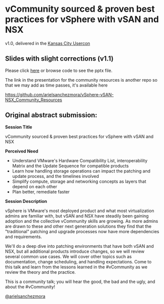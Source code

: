 # vCommunity sourced & proven best practices for vSphere with vSAN and NSX

v1.0, delivered in the [Kansas City Usercon](https://twitter.com/kmruddy/status/1143595627307290629)  

## Slides with slight corrections (v1.1)

Please click [here](https://github.com/arielsanchezmora/VMUG-Talks/blob/master/2019-06-25%20Kansas%20City/vCommunity%20sourced%20best%20practices%20for%20upgrading%20vSphere%20with%20vSAN%20and%20NSX.pptx?raw=true) or browse code to see the pptx file.

The link in the presentation for the community resources is another repo so that we may add as time passes, it's available here

https://github.com/arielsanchezmora/vSphere-vSAN-NSX_Community_Resources

## Original abstract submission:

**Session Title**  

vCommunity sourced & proven best practices for vSphere with vSAN and NSX

**Perceived Need**  

- Understand VMware's Hardware Compatibility List, interoperability Matrix and the Update Sequence for compatible products
- Learn how handling storage operations can impact the patching and update process, and the timelines involved
- Simplify compute, storage and networking concepts as layers that depend on each other
- Plan better, remediate faster


**Session Description**  

vSphere is VMware's most deployed product and what most virtualization admins are familiar with, but vSAN and NSX have steadily been gaining adoption and the collective vCommunity skills are growing. As more admins are drawn to these and other next generation solutions they find that the "traditional" patching and upgrade processes now have more dependencies and requirements.

We'll do a deep dive into patching environments that have both vSAN and NSX, but all additional products introduce changes, so we will review several common use cases. We will cover other topics such as documentation, change scheduling, and handling expectations. Come to this talk and learn from the lessons learned in the #vCommunity as we review the theory and the practice.

This is a community talk; you will hear the good, the bad and the ugly, and about the #vCommunity!

[@arielsanchezmora](https://twitter.com/arielsanchezmor)

